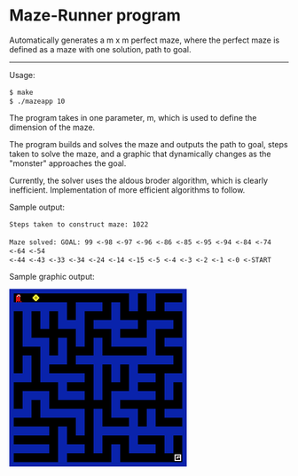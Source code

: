 # Maze-Runner program

Automatically generates a m x m perfect maze, where the perfect maze is defined
as a maze with one solution, path to goal.

---

Usage:
```
$ make
$ ./mazeapp 10
```
The program takes in one parameter, m, which is used to define the dimension of
the maze. 

The program builds and solves the maze and outputs the path to goal, steps taken
to solve the maze, and a graphic that dynamically changes as the "monster"
approaches the goal.

Currently, the solver uses the aldous broder algorithm, which is clearly
inefficient. Implementation of more efficient algorithms to follow.

Sample output:
```
Steps taken to construct maze: 1022

Maze solved: GOAL: 99 <-98 <-97 <-96 <-86 <-85 <-95 <-94 <-84 <-74 <-64 <-54
<-44 <-43 <-33 <-34 <-24 <-14 <-15 <-5 <-4 <-3 <-2 <-1 <-0 <-START
```



Sample graphic output:

![](https://github.com/liana1215/maze-runner/blob/master/maze/static/www.GIFCreator.me_RPu34o.gif)
